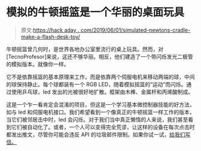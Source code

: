 # 模拟的牛顿摇篮是一个华丽的桌面玩具

> 原文:[https://hack aday . com/2019/06/01/simulated-newtons-cradle-make-a-flash-desk-toy/](https://hackaday.com/2019/06/01/simulated-newtons-cradle-makes-a-flashy-desk-toy/)

牛顿摇篮曾几何时，是世界各地办公室里流行的桌上玩具。然而，对[TecnoProfesor]来说，这还不够华丽。相反，他们建造了一个带闪烁发光二极管的模拟版本。就像你一样。

它不是依靠摇篮的基本原理来工作，而是依靠两个伺服电机来移动两端的球，中间的球保持静止。每个球都装有一个 RGB LED，随着模拟摇篮的“运动”而闪烁。通过使用乒乓球，led 发出的光被很好地扩散。框架由木榫、金属杆和丙烯酸制成。

这是一个乍一看肯定会混淆的项目，但这是一个学习基本微控制器技能的好方法，如与 led 和伺服电机接口。我们希望看到一个像真正的牛顿摇篮一样工作的版本，当它们被邻居击中时，led 会闪烁。对于我们当中真正懒惰的人来说，我们甚至看到它们被自动化了。或者，一个人可以变得完全荒谬，让这样的设备在每次点击时都发出推文，尽管你可能会违反 API 的垃圾邮件限制。如果你试一试，[给我们写信。](http://hackaday.com/submit-a-tip)